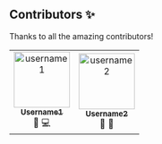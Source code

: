 ## Contributors ✨

Thanks to all the amazing contributors!

<table>
  <tr>
    <td align="center">
      <a href="https://github.com/username1">
        <img src="https://github.com/username1.png" width="100px;" alt="username1"/>
        <br/>
        <sub><b>Username1</b></sub>
      </a>
      <br/>
      🎉 💻
    </td>
    <td align="center">
      <a href="https://github.com/username2">
        <img src="https://github.com/username2.png" width="100px;" alt="username2"/>
        <br/>
        <sub><b>Username2</b></sub>
      </a>
      <br/>
      🚀 🔧
    </td>
    <!-- Add more contributors here -->
  </tr>
</table>
